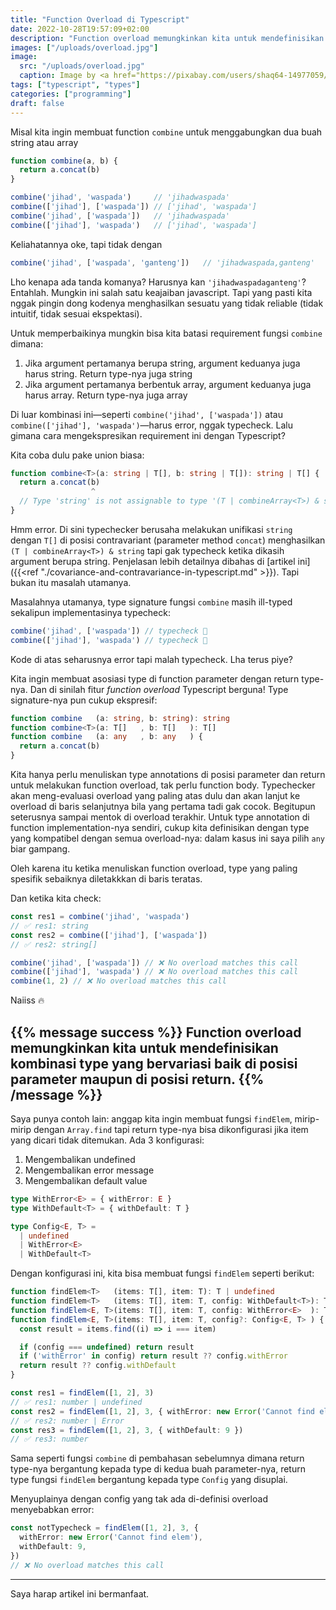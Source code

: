 ```yaml
---
title: "Function Overload di Typescript"
date: 2022-10-28T19:57:09+02:00
description: "Function overload memungkinkan kita untuk mendefinisikan kombinasi type yang bervariasi baik di posisi parameter maupun di posisi return."
images: ["/uploads/overload.jpg"]
image:
  src: "/uploads/overload.jpg"
  caption: Image by <a href="https://pixabay.com/users/shaq64-14977059/?utm_source=link-attribution&amp;utm_medium=referral&amp;utm_campaign=image&amp;utm_content=4780853">Stephan Westphal</a> from <a href="https://pixabay.com//?utm_source=link-attribution&amp;utm_medium=referral&amp;utm_campaign=image&amp;utm_content=4780853">Pixabay</a>
tags: ["typescript", "types"]
categories: ["programming"]
draft: false
---
```


Misal kita ingin membuat function `combine` untuk menggabungkan dua buah string atau array

```ts
function combine(a, b) {
  return a.concat(b)
}

combine('jihad', 'waspada')     // 'jihadwaspada'
combine(['jihad'], ['waspada']) // ['jihad', 'waspada']
combine('jihad', ['waspada'])   // 'jihadwaspada'
combine(['jihad'], 'waspada')   // ['jihad', 'waspada']
```

Keliahatannya oke, tapi tidak dengan

```ts
combine('jihad', ['waspada', 'ganteng'])   // 'jihadwaspada,ganteng'
```

Lho kenapa ada tanda komanya? Harusnya kan `'jihadwaspadaganteng'`? Entahlah. Mungkin ini salah satu keajaiban javascript. Tapi yang pasti kita nggak pingin dong kodenya menghasilkan sesuatu yang tidak reliable (tidak intuitif, tidak sesuai ekspektasi).

Untuk memperbaikinya mungkin bisa kita batasi requirement fungsi `combine` dimana:
1. Jika argument pertamanya berupa string, argument keduanya juga harus string. Return type-nya juga string
2. Jika argument pertamanya berbentuk array, argument keduanya juga harus array. Return type-nya juga array

Di luar kombinasi ini—seperti `combine('jihad', ['waspada'])` atau `combine(['jihad'], 'waspada')`—harus error, nggak typecheck. Lalu gimana cara mengekspresikan requirement ini dengan Typescript?

Kita coba dulu pake union biasa:

```ts
function combine<T>(a: string | T[], b: string | T[]): string | T[] {
  return a.concat(b)
                  ^
  // Type 'string' is not assignable to type '(T | combineArray<T>) & string'
}
```

Hmm error. Di sini typechecker berusaha melakukan unifikasi `string` dengan `T[]` di posisi contravariant (parameter method `concat`) menghasilkan `(T | combineArray<T>) & string` tapi gak typecheck ketika dikasih argument berupa string. Penjelasan lebih detailnya dibahas di [artikel ini]({{<ref "./covariance-and-contravariance-in-typescript.md" >}}). Tapi bukan itu masalah utamanya.

Masalahnya utamanya, type signature fungsi `combine` masih ill-typed sekalipun implementasinya typecheck:

```ts
combine('jihad', ['waspada']) // typecheck 🤨
combine(['jihad'], 'waspada') // typecheck 🤨
```

Kode di atas seharusnya error tapi malah typecheck. Lha terus piye?

Kita ingin membuat asosiasi type di function parameter dengan return type-nya. Dan di sinilah fitur _function overload_ Typescript berguna! Type signature-nya pun cukup ekspresif:

```ts
function combine   (a: string, b: string): string
function combine<T>(a: T[]   , b: T[]   ): T[]
function combine   (a: any   , b: any   ) {
  return a.concat(b)
}
```

Kita hanya perlu menuliskan type annotations di posisi parameter dan return untuk melakukan function overload, tak perlu function body. Typechecker akan meng-evaluasi overload yang paling atas dulu dan akan lanjut ke overload di baris selanjutnya bila yang pertama tadi gak cocok. Begitupun seterusnya sampai mentok di overload terakhir. Untuk type annotation di function implementation-nya sendiri, cukup kita definisikan dengan type yang kompatibel dengan semua overload-nya: dalam kasus ini saya pilih `any` biar gampang.

Oleh karena itu ketika menuliskan function overload, type yang paling spesifik sebaiknya diletakkkan di baris teratas.

Dan ketika kita check:

```ts
const res1 = combine('jihad', 'waspada')
// ✅ res1: string
const res2 = combine(['jihad'], ['waspada'])
// ✅ res2: string[]

combine('jihad', ['waspada']) // ❌ No overload matches this call
combine(['jihad'], 'waspada') // ❌ No overload matches this call
combine(1, 2) // ❌ No overload matches this call
```

Naiiss 🔥

{{% message success %}}
  Function overload memungkinkan kita untuk mendefinisikan kombinasi type yang bervariasi baik di posisi parameter maupun di posisi return.
{{% /message %}}
---

Saya punya contoh lain: anggap kita ingin membuat fungsi `findElem`, mirip-mirip dengan `Array.find` tapi return type-nya bisa dikonfigurasi jika item yang dicari tidak ditemukan. Ada 3 konfigurasi:
1. Mengembalikan undefined
2. Mengembalikan error message
3. Mengembalikan default value

```ts
type WithError<E> = { withError: E }
type WithDefault<T> = { withDefault: T }

type Config<E, T> =
  | undefined
  | WithError<E>
  | WithDefault<T>
```

Dengan konfigurasi ini, kita bisa membuat fungsi `findElem` seperti berikut:

```ts
function findElem<T>   (items: T[], item: T): T | undefined
function findElem<T>   (items: T[], item: T, config: WithDefault<T>): T
function findElem<E, T>(items: T[], item: T, config: WithError<E>  ): T | E
function findElem<E, T>(items: T[], item: T, config?: Config<E, T> ) {
  const result = items.find((i) => i === item)

  if (config === undefined) return result
  if ('withError' in config) return result ?? config.withError
  return result ?? config.withDefault
}

const res1 = findElem([1, 2], 3)
// ✅ res1: number | undefined
const res2 = findElem([1, 2], 3, { withError: new Error('Cannot find elem') })
// ✅ res2: number | Error
const res3 = findElem([1, 2], 3, { withDefault: 9 })
// ✅ res3: number
```

Sama seperti fungsi `combine` di pembahasan sebelumnya dimana return type-nya bergantung kepada type di kedua buah parameter-nya, return type fungsi `findElem` bergantung kepada type `Config` yang disuplai.

Menyuplainya dengan config yang tak ada di-definisi overload menyebabkan error:

```ts
const notTypecheck = findElem([1, 2], 3, {
  withError: new Error('Cannot find elem'),
  withDefault: 9,
})
// ❌ No overload matches this call
```

---

Saya harap artikel ini bermanfaat.
